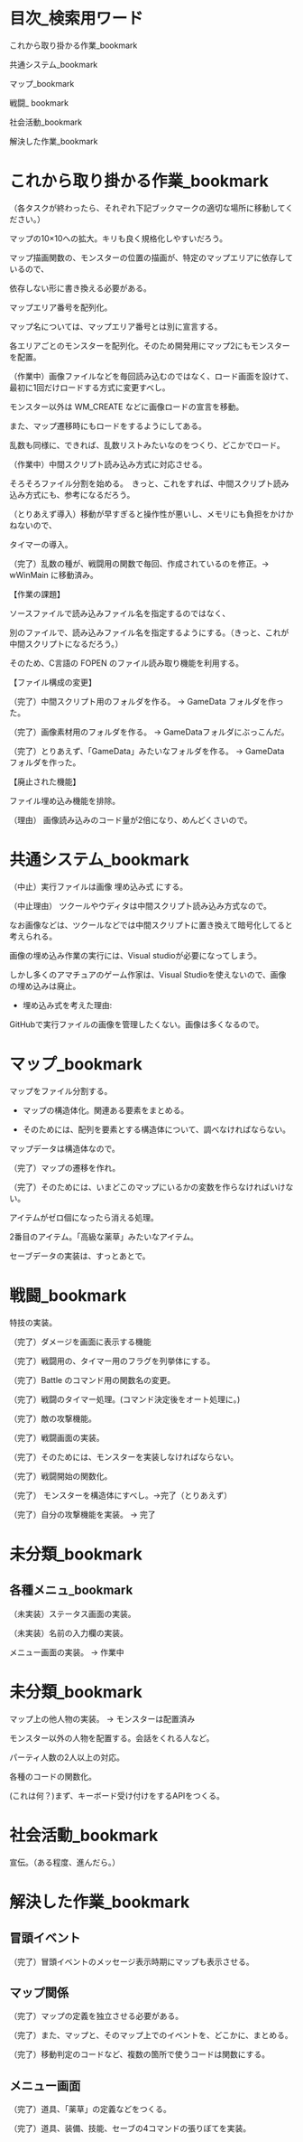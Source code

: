 # 目次_検索用ワード

これから取り掛かる作業_bookmark

共通システム_bookmark

マップ_bookmark

戦闘_ bookmark 

社会活動_bookmark

解決した作業_bookmark



# これから取り掛かる作業_bookmark
（各タスクが終わったら、それぞれ下記ブックマークの適切な場所に移動してください。）

マップの10×10への拡大。キリも良く規格化しやすいだろう。


マップ描画関数の、モンスターの位置の描画が、特定のマップエリアに依存しているので、

依存しない形に書き換える必要がある。


マップエリア番号を配列化。

マップ名については、マップエリア番号とは別に宣言する。



各エリアごとのモンスターを配列化。そのため開発用にマップ2にもモンスターを配置。



（作業中）画像ファイルなどを毎回読み込むのではなく、ロード画面を設けて、最初に1回だけロードする方式に変更すべし。


モンスター以外は WM_CREATE などに画像ロードの宣言を移動。

また、マップ遷移時にもロードをするようにしてある。



乱数も同様に、できれば、乱数リストみたいなのをつくり、どこかでロード。

（作業中）中間スクリプト読み込み方式に対応させる。

そろそろファイル分割を始める。　きっと、これをすれば、中間スクリプト読み込み方式にも、参考になるだろう。


（とりあえず導入）移動が早すぎると操作性が悪いし、メモリにも負担をかけかねないので、

タイマーの導入。


（完了）乱数の種が、戦闘用の関数で毎回、作成されているのを修正。→ wWinMain に移動済み。



【作業の課題】

ソースファイルで読み込みファイル名を指定するのではなく、

別のファイルで、読み込みファイル名を指定するようにする。（きっと、これが中間スクリプトになるだろう。）


そのため、C言語の FOPEN のファイル読み取り機能を利用する。


【ファイル構成の変更】

（完了）中間スクリプト用のフォルダを作る。 → GameData フォルダを作った。

（完了）画像素材用のフォルダを作る。 → GameDataフォルダにぶっこんだ。

（完了）とりあえず、「GameData」みたいなフォルダを作る。 → GameData フォルダを作った。



【廃止された機能】

ファイル埋め込み機能を排除。

（理由） 画像読み込みのコード量が2倍になり、めんどくさいので。



# 共通システム_bookmark

（中止）実行ファイルは画像 埋め込み式 にする。

（中止理由） ツクールやウディタは中間スクリプト読み込み方式なので。

なお画像などは、ツクールなどでは中間スクリプトに置き換えて暗号化してると考えられる。


画像の埋め込み作業の実行には、Visual studioが必要になってしまう。

しかし多くのアマチュアのゲーム作家は、Visual Studioを使えないので、画像の埋め込みは廃止。


* 埋め込み式を考えた理由: 

GitHubで実行ファイルの画像を管理したくない。画像は多くなるので。


# マップ_bookmark

マップをファイル分割する。


* マップの構造体化。関連ある要素をまとめる。

* そのためには、配列を要素とする構造体について、調べなければならない。

マップデータは構造体なので。



（完了）マップの遷移を作れ。

（完了）そのためには、いまどこのマップにいるかの変数を作らなければいけない。

アイテムがゼロ個になったら消える処理。

2番目のアイテム。「高級な薬草」みたいなアイテム。


セーブデータの実装は、すっとあとで。

# 戦闘_bookmark

特技の実装。


（完了）ダメージを画面に表示する機能

（完了）戦闘用の、タイマー用のフラグを列挙体にする。

（完了）Battle のコマンド用の関数名の変更。

（完了）戦闘のタイマー処理。(コマンド決定後をオート処理に。)

（完了）敵の攻撃機能。


（完了）戦闘画面の実装。

（完了）そのためには、モンスターを実装しなければならない。




（完了）戦闘開始の関数化。

（完了） モンスターを構造体にすべし。→完了（とりあえず）

（完了）自分の攻撃機能を実装。 → 完了


# 未分類_bookmark
## 各種メニュ_bookmark
（未実装）ステータス画面の実装。

（未実装）名前の入力欄の実装。

メニュー画面の実装。 → 作業中


# 未分類_bookmark
マップ上の他人物の実装。 → モンスターは配置済み

モンスター以外の人物を配置する。会話をくれる人など。


パーティ人数の2人以上の対応。

各種のコードの関数化。

(これは何？)まず、キーボード受け付けをするAPIをつくる。


# 社会活動_bookmark
宣伝。（ある程度、進んだら。）


# 解決した作業_bookmark
## 冒頭イベント

（完了）冒頭イベントのメッセージ表示時期にマップも表示させる。

## マップ関係
（完了）マップの定義を独立させる必要がある。

（完了）また、マップと、そのマップ上でのイベントを、どこかに、まとめる。

（完了）移動判定のコードなど、複数の箇所で使うコードは関数にする。


## メニュー画面
（完了）道具、「薬草」の定義などをつくる。

（完了）道具、装備、技能、セーブの4コマンドの張りぼてを実装。
